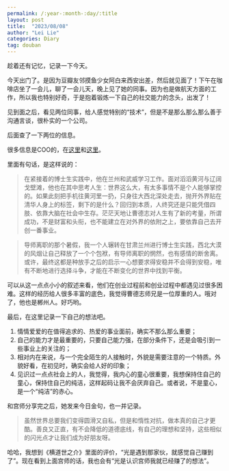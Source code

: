 ```yaml
---
permalink: /:year-:month-:day/:title
layout: post
title:  "2023/08/08"
author: "Lei Lie"
categories: Diary
tag: douban
---
```


趁着还有记忆，记录一下今天。

今天出门了。是因为豆瓣友邻摸鱼少女阿白来西安出差，然后就见面了！下午在咖啡店坐了一会儿，聊了一会儿天，晚上见了她的同事。因为也是做航天方面的工作，所以我也特别好奇，于是抱着锻炼一下自己的社交能力的念头，出发了！

见到面之后，看见两位同事，给人感觉特别的“技术”，但是不是那么那么那么善于沟通言谈，很朴实的一个公司。

后面查了一下两位的信息。

很多信息是COO的，在[这里](https://mp.weixin.qq.com/s?__biz=MzA3MDI0NTczNA==&mid=2649312670&idx=1&sn=6d66c848a346f54f084323c4ba4d582b&chksm=87222197b055a8819c24e57afa8f0eb28c1663a74016849e93a162e4eab16b71b80274d1e22e&scene=27)和[这里](https://m.fx361.com/news/2020/0619/6786384.html)。

里面有句话，是这样说的：

> 在紧接着的博士生实践中，他在兰州和武威学习工作。面对滔滔黄河与辽阔戈壁滩，他也在其中思考人生：世界这么大，有太多事情不是个人能够掌控的。如果此刻把手机往黄河里一扔，只身往大西北深处走去，抛开外界贴在清华人身上的标签，剩下的是什么？回归到本质，人终究还是只能凭借四肢、依靠大脑在社会中生存。茫茫天地让曹德志对人生有了新的考量，所谓成功，不是财富和头衔，也不能建立在对外界的依附之上，要依靠自己去开创一番事业。

> 导师离职的那个暑假，我一个人辗转在甘肃兰州进行博士生实践，西北大漠的风烟让自己释放了一个个包袱，有导师离职的惘然，也有感情的断舍离。或许，最终这都是种放手之后的启示一心想要求得安稳并不会得到安稳，唯有不断地进行选择斗争，才能在不断变化的世界中找到平衡。

可以从这一点点小小的叙述来看，他们在创业过程前和创业过程中都遇见过很多困难。这样的经历给人很多丰富的底色，我觉得曹德志师兄是一位厚重的人。哦对了，他也是郴州人。好巧哟。

最后，在这里记录一下自己的想法吧。

1. 情情爱爱的在值得追求的、热爱的事业面前，确实不那么那么重要；
2. 自己的能力才是最重要的，只要自己能力强，在部分条件下，还是会吸引到一些事业上的关注的；
3. 相对内在来说，与一个完全陌生的人接触时，外貌是需要注意的一个特质。外貌好看，在初见时，确实会给人好的印象；
4. 见识过一点点社会上的人，我觉得，我内心的童心很重要，我想保持住自己的童心，保持住自己的纯洁，这样起码让我不会厌弃自己。或者说，不是童心，是一个“纯洁”的赤心。

和宫师分享完之后，她发来今日金句，也一并记录。

> 虽然世界总要我们变得圆滑又自私，但是和惰性对抗，做本真的自己才更酷。善良又正直，有不会降低的道德底线，有自己的理想和坚持，这些相似的闪光点才让我们成为好朋友呀。

哈哈，我想到《横道世之介》里面的评价，“光是遇到那家伙，就感觉自己赚到了”。现在看到上面宫师的话，我也会有“光是认识宫师我就已经赚了的想法”。
